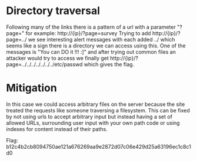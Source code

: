 # Directory traversal

Following many of the links there is a pattern of a url with a parameter "?page=" for example: http://{ip}/?page=survey
Trying to add http://{ip}/?page=../ we see interesting alert messages with each added ../ which seems like a sign there is a directory we can access using this.
One of the messages is "You can DO it !!!  :]" and after trying out common files an attacker would try to access we finally get 
http://{ip}/?page=../../../../../../../etc/passwd which gives the flag.


# Mitigation
In this case we could access arbitrary files on the server because the site treated the requests like someone traversing a filesystem. This can be fixed by not using urls to accept arbitrary input but instead having a set of allowed URLs, surrounding user input with your own path code or using indexes for content instead of their paths.

Flag: b12c4b2cb8094750ae121a676269aa9e2872d07c06e429d25a63196ec1c8c1d0 
